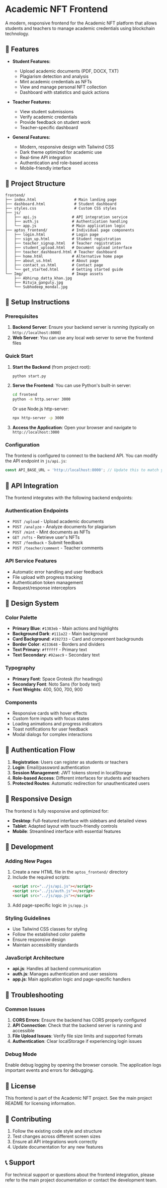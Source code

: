 # Academic NFT Frontend

A modern, responsive frontend for the Academic NFT platform that allows students and teachers to manage academic credentials using blockchain technology.

## 🚀 Features

- **Student Features:**
  - Upload academic documents (PDF, DOCX, TXT)
  - Plagiarism detection and analysis
  - Mint academic credentials as NFTs
  - View and manage personal NFT collection
  - Dashboard with statistics and quick actions

- **Teacher Features:**
  - View student submissions
  - Verify academic credentials
  - Provide feedback on student work
  - Teacher-specific dashboard

- **General Features:**
  - Modern, responsive design with Tailwind CSS
  - Dark theme optimized for academic use
  - Real-time API integration
  - Authentication and role-based access
  - Mobile-friendly interface

## 📁 Project Structure

```
frontend/
├── index.html                 # Main landing page
├── dashboard.html             # Student dashboard
├── styles.css                 # Custom CSS styles
├── js/
│   ├── api.js                # API integration service
│   ├── auth.js               # Authentication handling
│   └── app.js                # Main application logic
├── aptos_frontend/           # Individual page components
│   ├── login.html            # Login page
│   ├── sign_up.html          # Student registration
│   ├── teacher_signup.html   # Teacher registration
│   ├── student_upload.html   # Document upload interface
│   ├── teacher_dashboard.html # Teacher dashboard
│   ├── home.html             # Alternative home page
│   ├── about_us.html         # About page
│   ├── contact_us.html       # Contact page
│   └── get_started.html      # Getting started guide
└── Img/                      # Image assets
    ├── Abhirup_datta_khan.jpg
    ├── Rituja_ganguly.jpg
    └── Subhodeep_mondal.jpg
```

## 🔧 Setup Instructions

### Prerequisites

1. **Backend Server**: Ensure your backend server is running (typically on `http://localhost:8000`)
2. **Web Server**: You can use any local web server to serve the frontend files

### Quick Start

1. **Start the Backend** (from project root):
   ```bash
   python start.py
   ```

2. **Serve the Frontend**:
   You can use Python's built-in server:
   ```bash
   cd frontend
   python -m http.server 3000
   ```
   
   Or use Node.js http-server:
   ```bash
   npx http-server -p 3000
   ```

3. **Access the Application**:
   Open your browser and navigate to `http://localhost:3000`

### Configuration

The frontend is configured to connect to the backend API. You can modify the API endpoint in `js/api.js`:

```javascript
const API_BASE_URL = 'http://localhost:8000'; // Update this to match your backend URL
```

## 🔌 API Integration

The frontend integrates with the following backend endpoints:

### Authentication Endpoints
- `POST /upload` - Upload academic documents
- `POST /analyze` - Analyze documents for plagiarism
- `POST /mint` - Mint documents as NFTs
- `GET /nfts` - Retrieve user's NFTs
- `POST /feedback` - Submit feedback
- `POST /teacher/comment` - Teacher comments

### API Service Features
- Automatic error handling and user feedback
- File upload with progress tracking
- Authentication token management
- Request/response interceptors

## 🎨 Design System

### Color Palette
- **Primary Blue**: `#1383eb` - Main actions and highlights
- **Background Dark**: `#111a22` - Main background
- **Card Background**: `#192733` - Card and component backgrounds
- **Border Color**: `#233648` - Borders and dividers
- **Text Primary**: `#ffffff` - Primary text
- **Text Secondary**: `#92aec9` - Secondary text

### Typography
- **Primary Font**: Space Grotesk (for headings)
- **Secondary Font**: Noto Sans (for body text)
- **Font Weights**: 400, 500, 700, 900

### Components
- Responsive cards with hover effects
- Custom form inputs with focus states
- Loading animations and progress indicators
- Toast notifications for user feedback
- Modal dialogs for complex interactions

## 🔐 Authentication Flow

1. **Registration**: Users can register as students or teachers
2. **Login**: Email/password authentication
3. **Session Management**: JWT tokens stored in localStorage
4. **Role-based Access**: Different interfaces for students and teachers
5. **Protected Routes**: Automatic redirection for unauthenticated users

## 📱 Responsive Design

The frontend is fully responsive and optimized for:
- **Desktop**: Full-featured interface with sidebars and detailed views
- **Tablet**: Adapted layout with touch-friendly controls
- **Mobile**: Streamlined interface with essential features

## 🚀 Development

### Adding New Pages

1. Create a new HTML file in the `aptos_frontend/` directory
2. Include the required scripts:
   ```html
   <script src="../js/api.js"></script>
   <script src="../js/auth.js"></script>
   <script src="../js/app.js"></script>
   ```
3. Add page-specific logic in `js/app.js`

### Styling Guidelines

- Use Tailwind CSS classes for styling
- Follow the established color palette
- Ensure responsive design
- Maintain accessibility standards

### JavaScript Architecture

- **api.js**: Handles all backend communication
- **auth.js**: Manages authentication and user sessions
- **app.js**: Main application logic and page-specific handlers

## 🐛 Troubleshooting

### Common Issues

1. **CORS Errors**: Ensure the backend has CORS properly configured
2. **API Connection**: Check that the backend server is running and accessible
3. **File Upload Issues**: Verify file size limits and supported formats
4. **Authentication**: Clear localStorage if experiencing login issues

### Debug Mode

Enable debug logging by opening the browser console. The application logs important events and errors for debugging.

## 📄 License

This frontend is part of the Academic NFT project. See the main project README for licensing information.

## 🤝 Contributing

1. Follow the existing code style and structure
2. Test changes across different screen sizes
3. Ensure all API integrations work correctly
4. Update documentation for any new features

## 📞 Support

For technical support or questions about the frontend integration, please refer to the main project documentation or contact the development team. 